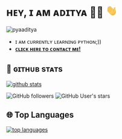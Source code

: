 # ʜᴇʏ, ɪ ᴀᴍ ᴀᴅɪᴛʏᴀ 👨‍💻  <img src="https://raw.githubusercontent.com/ABSphreak/ABSphreak/master/gifs/Hi.gif" width="30px">

<p align="left"> <img src="https://komarev.com/ghpvc/?username=pyaaditya&label=Profile%20views&color=0e75b6&style=plastic" alt="pyaaditya" /> </p>

- ɪ ᴀᴍ ᴄᴜʀʀᴇɴᴛʟʏ ʟᴇᴀʀɴɪɴɢ ᴘʏᴛʜᴏɴ;))
- **[ᴄʟɪᴄᴋ ʜᴇʀᴇ ᴛᴏ ᴄᴏɴᴛᴀᴄᴛ ᴍᴇ!](https://t.me/noobzen)**


##  🐙 **ɢɪᴛʜᴜʙ sᴛᴀᴛs**

[![github stats](https://github-readme-stats.vercel.app/api?username=pyaaditya&show_icons=true&theme=radical)](https://github.com/pyaaditya)

![GitHub followers](https://img.shields.io/github/followers/pyaaditya?color=aqua&label=Followers&style=for-the-badge)
![GitHub User's stars](https://img.shields.io/github/stars/pyaaditya?affiliations=OWNER&color=aqua&style=for-the-badge)


## 🌐 **Top Languages**

[![top languages](https://github-readme-stats.vercel.app/api/top-langs/?username=war-legend&show_icons=true&theme=radical&layout=compact)](https://github.com/pyaaditya)















